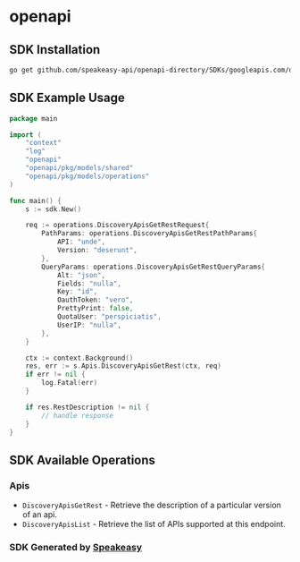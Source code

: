 # openapi

<!-- Start SDK Installation -->
## SDK Installation

```bash
go get github.com/speakeasy-api/openapi-directory/SDKs/googleapis.com/discovery/v1/go
```
<!-- End SDK Installation -->

## SDK Example Usage
<!-- Start SDK Example Usage -->
```go
package main

import (
    "context"
    "log"
    "openapi"
    "openapi/pkg/models/shared"
    "openapi/pkg/models/operations"
)

func main() {
    s := sdk.New()

    req := operations.DiscoveryApisGetRestRequest{
        PathParams: operations.DiscoveryApisGetRestPathParams{
            API: "unde",
            Version: "deserunt",
        },
        QueryParams: operations.DiscoveryApisGetRestQueryParams{
            Alt: "json",
            Fields: "nulla",
            Key: "id",
            OauthToken: "vero",
            PrettyPrint: false,
            QuotaUser: "perspiciatis",
            UserIP: "nulla",
        },
    }

    ctx := context.Background()
    res, err := s.Apis.DiscoveryApisGetRest(ctx, req)
    if err != nil {
        log.Fatal(err)
    }

    if res.RestDescription != nil {
        // handle response
    }
}
```
<!-- End SDK Example Usage -->

<!-- Start SDK Available Operations -->
## SDK Available Operations


### Apis

* `DiscoveryApisGetRest` - Retrieve the description of a particular version of an api.
* `DiscoveryApisList` - Retrieve the list of APIs supported at this endpoint.
<!-- End SDK Available Operations -->

### SDK Generated by [Speakeasy](https://docs.speakeasyapi.dev/docs/using-speakeasy/client-sdks)
